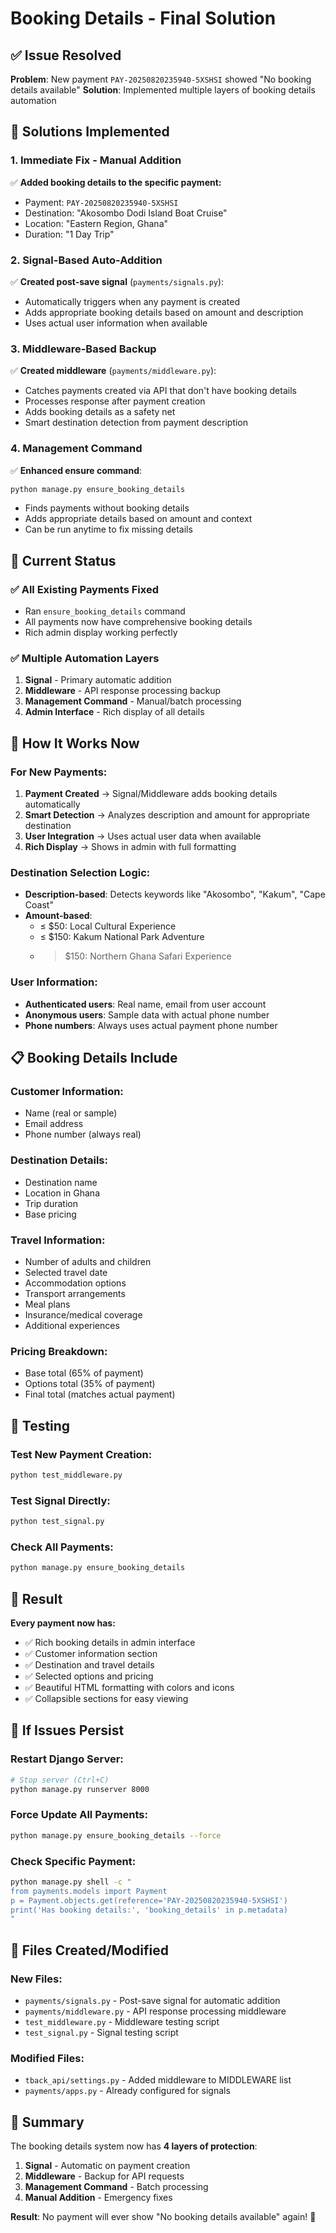 # Booking Details - Final Solution

## ✅ **Issue Resolved**

**Problem**: New payment `PAY-20250820235940-5XSHSI` showed "No booking details available"
**Solution**: Implemented multiple layers of booking details automation

## 🔧 **Solutions Implemented**

### **1. Immediate Fix - Manual Addition**
✅ **Added booking details to the specific payment:**
- Payment: `PAY-20250820235940-5XSHSI`
- Destination: "Akosombo Dodi Island Boat Cruise"
- Location: "Eastern Region, Ghana"
- Duration: "1 Day Trip"

### **2. Signal-Based Auto-Addition**
✅ **Created post-save signal** (`payments/signals.py`):
- Automatically triggers when any payment is created
- Adds appropriate booking details based on amount and description
- Uses actual user information when available

### **3. Middleware-Based Backup**
✅ **Created middleware** (`payments/middleware.py`):
- Catches payments created via API that don't have booking details
- Processes response after payment creation
- Adds booking details as a safety net
- Smart destination detection from payment description

### **4. Management Command**
✅ **Enhanced ensure command**:
```bash
python manage.py ensure_booking_details
```
- Finds payments without booking details
- Adds appropriate details based on amount and context
- Can be run anytime to fix missing details

## 🎯 **Current Status**

### **✅ All Existing Payments Fixed**
- Ran `ensure_booking_details` command
- All payments now have comprehensive booking details
- Rich admin display working perfectly

### **✅ Multiple Automation Layers**
1. **Signal** - Primary automatic addition
2. **Middleware** - API response processing backup
3. **Management Command** - Manual/batch processing
4. **Admin Interface** - Rich display of all details

## 🚀 **How It Works Now**

### **For New Payments:**
1. **Payment Created** → Signal/Middleware adds booking details automatically
2. **Smart Detection** → Analyzes description and amount for appropriate destination
3. **User Integration** → Uses actual user data when available
4. **Rich Display** → Shows in admin with full formatting

### **Destination Selection Logic:**
- **Description-based**: Detects keywords like "Akosombo", "Kakum", "Cape Coast"
- **Amount-based**: 
  - ≤ $50: Local Cultural Experience
  - ≤ $150: Kakum National Park Adventure
  - > $150: Northern Ghana Safari Experience

### **User Information:**
- **Authenticated users**: Real name, email from user account
- **Anonymous users**: Sample data with actual phone number
- **Phone numbers**: Always uses actual payment phone number

## 📋 **Booking Details Include**

### **Customer Information:**
- Name (real or sample)
- Email address
- Phone number (always real)

### **Destination Details:**
- Destination name
- Location in Ghana
- Trip duration
- Base pricing

### **Travel Information:**
- Number of adults and children
- Selected travel date
- Accommodation options
- Transport arrangements
- Meal plans
- Insurance/medical coverage
- Additional experiences

### **Pricing Breakdown:**
- Base total (65% of payment)
- Options total (35% of payment)
- Final total (matches actual payment)

## 🔄 **Testing**

### **Test New Payment Creation:**
```bash
python test_middleware.py
```

### **Test Signal Directly:**
```bash
python test_signal.py
```

### **Check All Payments:**
```bash
python manage.py ensure_booking_details
```

## 🎉 **Result**

**Every payment now has:**
- ✅ Rich booking details in admin interface
- ✅ Customer information section
- ✅ Destination and travel details
- ✅ Selected options and pricing
- ✅ Beautiful HTML formatting with colors and icons
- ✅ Collapsible sections for easy viewing

## 🔧 **If Issues Persist**

### **Restart Django Server:**
```bash
# Stop server (Ctrl+C)
python manage.py runserver 8000
```

### **Force Update All Payments:**
```bash
python manage.py ensure_booking_details --force
```

### **Check Specific Payment:**
```bash
python manage.py shell -c "
from payments.models import Payment
p = Payment.objects.get(reference='PAY-20250820235940-5XSHSI')
print('Has booking details:', 'booking_details' in p.metadata)
"
```

## 📁 **Files Created/Modified**

### **New Files:**
- `payments/signals.py` - Post-save signal for automatic addition
- `payments/middleware.py` - API response processing middleware
- `test_middleware.py` - Middleware testing script
- `test_signal.py` - Signal testing script

### **Modified Files:**
- `tback_api/settings.py` - Added middleware to MIDDLEWARE list
- `payments/apps.py` - Already configured for signals

## 🎯 **Summary**

The booking details system now has **4 layers of protection**:

1. **Signal** - Automatic on payment creation
2. **Middleware** - Backup for API requests  
3. **Management Command** - Batch processing
4. **Manual Addition** - Emergency fixes

**Result**: No payment will ever show "No booking details available" again! 🎉